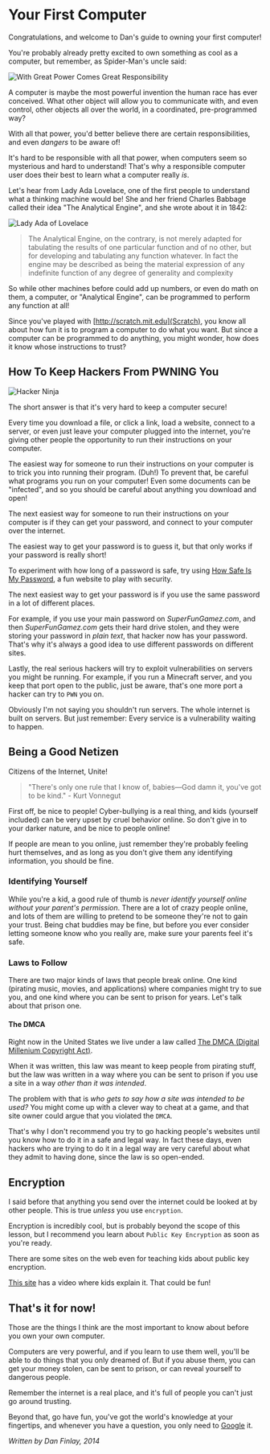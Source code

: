 # Your First Computer

Congratulations, and welcome to Dan's guide to owning your first computer!

You're probably already pretty excited to own something as cool as a computer, but remember, as Spider-Man's uncle said:

![With Great Power Comes Great Responsibility](http://iconic-inc.com/wp-content/uploads/2013/08/il_570xN.347082039.jpg)

A computer is maybe the most powerful invention the human race has ever conceived.  What other object will allow you to communicate with, and even control, other objects all over the world, in a coordinated, pre-programmed way?

With all that power, you'd better believe there are certain responsibilities, and even *dangers* to be aware of!

It's hard to be responsible with all that power, when computers seem so mysterious and hard to understand!  That's why a responsible computer user does their best to learn what a computer really *is*.

Let's hear from Lady Ada Lovelace, one of the first people to understand what a thinking machine would be! She and her friend Charles Babbage called their idea "The Analytical Engine", and she wrote about it in 1842:

![Lady Ada of Lovelace](https://www.fourmilab.ch/babbage/figures/adaphotoc.jpg)

>The Analytical Engine, on the contrary, is not merely adapted for tabulating the results of one particular function and of no other, but for developing and tabulating any function whatever. In fact the engine may be described as being the material expression of any indefinite function of any degree of generality and complexity

So while other machines before could add up numbers, or even do math on them, a computer, or "Analytical Engine", can be programmed to perform any function at all!

Since you've played with [http://scratch.mit.edu](Scratch), you know all about how fun it is to program a computer to do what you want.  But since a computer can be programmed to do anything, you might wonder, how does it know whose instructions to trust?

## How To Keep Hackers From PWNING You

![Hacker Ninja](http://www.v3.co.uk/IMG/656/198656/hacker1.jpg)

The short answer is that it's very hard to keep a computer secure!

Every time you download a file, or click a link, load a website, connect to a server, or even just leave your computer plugged into the internet, you're giving other people the opportunity to run their instructions on your computer.

The easiest way for someone to run their instructions on your computer is to trick you into running their program. (Duh!)  To prevent that, be careful what programs you run on your computer!  Even some documents can be "infected", and so you should be careful about anything you download and open!

The next easiest way for someone to run their instructions on your computer is if they can get your password, and connect to your computer over the internet.  

The easiest way to get your password is to guess it, but that only works if your password is really short!

To experiment with how long of a password is safe, try using [How Safe Is My Password](https://howsecureismypassword.net/), a fun website to play with security.

The next easiest way to get your password is if you use the same password in a lot of different places.

For example, if you use your main password on *SuperFunGamez.com*, and then *SuperFunGamez.com* gets their hard drive stolen, and they were storing your password in *plain text*, that hacker now has your password.  That's why it's always a good idea to use different passwords on different sites.

Lastly, the real serious hackers will try to exploit vulnerabilities on servers you might be running.  For example, if you run a Minecraft server, and you keep that port open to the public, just be aware, that's one more port a hacker can try to `PWN` you on.

Obviously I'm not saying you shouldn't run servers.  The whole internet is built on servers.  But just remember:  Every service is a vulnerability waiting to happen.

## Being a Good Netizen

Citizens of the Internet, Unite!

>"There's only one rule that I know of, babies—God damn it, you've got to be kind." - Kurt Vonnegut

First off, be nice to people!  Cyber-bullying is a real thing, and kids (yourself included) can be very upset by cruel behavior online.  So don't give in to your darker nature, and be nice to people online!

If people are mean to you online, just remember they're probably feeling hurt themselves, and as long as you don't give them any identifying information, you should be fine.

### Identifying Yourself

While you're a kid, a good rule of thumb is *never identify yourself online without your parent's permission*.  There are a lot of crazy people online, and lots of them are willing to pretend to be someone they're not to gain your trust.  Being chat buddies may be fine, but before you ever consider letting someone know who you really are, make sure your parents feel it's safe.

### Laws to Follow

There are two major kinds of laws that people break online.  One kind (pirating music, movies, and applications) where companies might try to sue you, and one kind where you can be sent to prison for years.  Let's talk about that prison one.

#### The DMCA

Right now in the United States we live under a law called [The DMCA (Digital Millenium Copyright Act)](http://en.wikipedia.org/wiki/Digital_Millennium_Copyright_Act).

When it was written, this law was meant to keep people from pirating stuff, but the law was written in a way where you can be sent to prison if you use a site in a way *other than it was intended*.

The problem with that is *who gets to say how a site was intended to be used?*  You might come up with a clever way to cheat at a game, and that site owner could argue that you violated the `DMCA`.

That's why I don't recommend you try to go hacking people's websites until you know how to do it in a safe and legal way.  In fact these days, even hackers who are trying to do it in a legal way are very careful about what they admit to having done, since the law is so open-ended.

## Encryption

I said before that anything you send over the internet could be looked at by other people.  This is true *unless* you use `encryption`.

Encryption is incredibly cool, but is probably beyond the scope of this lesson, but I recommend you learn about `Public Key Encryption` as soon as you're ready.

There are some sites on the web even for teaching kids about public key encryption.

[This site](http://csunplugged.org/public-key-encryption) has a video where kids explain it.  That could be fun!

## That's it for now!

Those are the things I think are the most important to know about before you own your own computer.

Computers are very powerful, and if you learn to use them well, you'll be able to do things that you only dreamed of.  But if you abuse them, you can get your money stolen, can be sent to prison, or can reveal yourself to dangerous people.

Remember the internet is a real place, and it's full of people you can't just go around trusting.

Beyond that, go have fun, you've got the world's knowledge at your fingertips, and whenever you have a question, you only need to [Google](http://google.com) it.

*Written by Dan Finlay, 2014*